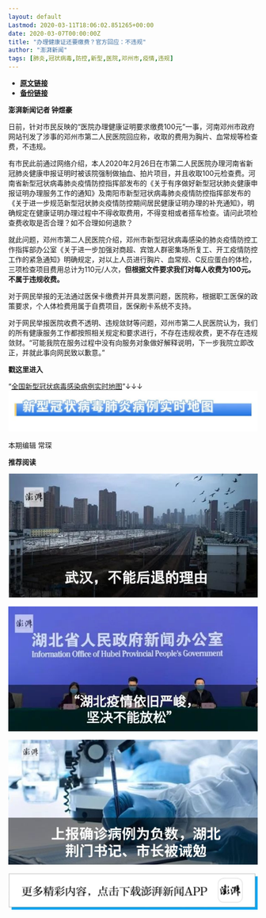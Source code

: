```yaml
---
layout: default
Lastmod: 2020-03-11T18:06:02.851265+00:00
date: 2020-03-07T00:00:00Z
title: "办理健康证还要缴费？官方回应：不违规"
author: "澎湃新闻"
tags: [肺炎,冠状病毒,防控,新型,医院,邓州市,疫情,违规]
---
```


* [**原文链接**](https://mp.weixin.qq.com/s/rS1kbd3JI80DpxyuKWpOvA)
* [**备份链接**](http://archive.today/ytSKu)


**澎湃新闻记者 钟煜豪**

  

日前，针对市民反映的“医院办理健康证明要求缴费100元”一事，河南邓州市政府网站刊发了涉事的邓州市第二人民医院回应称，收取的费用为胸片、血常规等检查费，不违规。

  
有市民此前通过网络介绍，本人2020年2月26日在市第二人民医院办理河南省新冠肺炎健康申报证明时被该院强制做抽血、拍片项目，并且收取100元检查费。河南省新型冠状病毒肺炎疫情防控指挥部发布的《关于有序做好新型冠状肺炎健康申报证明办理服务工作的通知》及南阳市新型冠状病毒肺炎疫情防控指挥部发布的《关于进一步规范新型冠状肺炎疫情防控期间居民健康证明办理的补充通知》，明确规定在健康证明办理过程中不得收取费用，不得变相或者搭车检查。请问此项检查费收取是否合理？如不合理如何退款？

  
就此问题，邓州市第二人民医院介绍，邓州市新型冠状病毒感染的肺炎疫情防控工作指挥部办公室《关于进一步加强对商超、宾馆人群密集场所复工、开工疫情防控工作的紧急通知》明确规定，对以上人员进行胸片、血常规、C反应蛋白的体检，三项检查项目费用总计为110元/人次，**但根据文件要求我们对每人收费为100元。不属于违规收费。**

  
对于网民举报的无法通过医保卡缴费并开具发票问题，医院称，根据职工医保的政策要求，个人体检费用属于自费项目，医保刷卡系统不支持。

  
对于网民举报医院收费不透明、违规敛财等问题，邓州市第二人民医院认为，我们的所有健康服务工作都按照相关规定和要求进行，不存在违规收费，更不存在违规敛财。“可能我院在服务过程中没有向服务对象做好解释说明，下一步我院立即改正，并就此事向网民致以歉意。”

  

**戳这里进入**

“[全国新型冠状病毒感染病例实时地图](http://projects.thepaper.cn/thepaper-cases/839studio/feiyan/)”↓↓↓[![](/images/post/15a4bc01c19b9e56f61d4f79069e4c63.jpg)](http://projects.thepaper.cn/thepaper-cases/839studio/feiyan/)  

本期编辑 常琛  

  

**推荐阅读**

[![](/images/post/e6eeace50a3d6097c02d3028dccb82ec.jpg)](http://mp.weixin.qq.com/s?__biz=MjM5MzI5NTU3MQ==&mid=2651596826&idx=1&sn=05ce9cbb2eee59970eea12fc1f33fe9c&chksm=bd61b5a68a163cb0946884a65b74b2cc2cfac157ce6ab47d6224aad1b1f07cc1a59aece3ea8c&scene=21#wechat_redirect)

[![](/images/post/ca5e19311bd13de311a7bd93f8eba2a6.jpg)](http://mp.weixin.qq.com/s?__biz=MjM5MzI5NTU3MQ==&mid=2651595860&idx=1&sn=6ba0af6bd94c0e122c5136345e632e6a&chksm=bd61b9e88a1630fe7de2b6aaa4f1dd87bd77da795dbe23ce66c455460b4742d951812a8fad76&scene=21#wechat_redirect)

[![](/images/post/41c1a078bd0a6b5fd4f62312d9437991.jpg)](http://mp.weixin.qq.com/s?__biz=MjM5MzI5NTU3MQ==&mid=2651592656&idx=2&sn=0ebb59d9b64ac5e4409cf19c094284e7&chksm=bd618a6c8a16037a8f75a9010d101e7d7bf1d92b9e28e46719dfb3ea14d5e1788c3c3e8619d4&scene=21#wechat_redirect)

[![](/images/post/faa036129172f4ba4cb775ad946d1eff.jpg)](https://a.app.qq.com/o/simple.jsp?pkgname=com.wondertek.paper)

